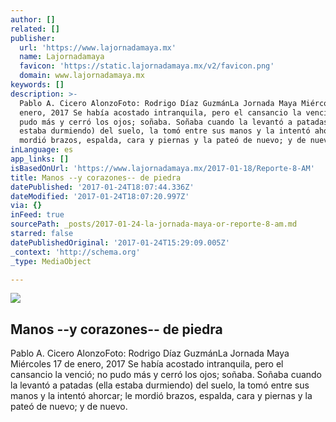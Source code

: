```yaml
---
author: []
related: []
publisher:
  url: 'https://www.lajornadamaya.mx'
  name: Lajornadamaya
  favicon: 'https://static.lajornadamaya.mx/v2/favicon.png'
  domain: www.lajornadamaya.mx
keywords: []
description: >-
  Pablo A. Cicero AlonzoFoto: Rodrigo Díaz GuzmánLa Jornada Maya Miércoles 17 de
  enero, 2017 Se había acostado intranquila, pero el cansancio la venció; no
  pudo más y cerró los ojos; soñaba. Soñaba cuando la levantó a patadas (ella
  estaba durmiendo) del suelo, la tomó entre sus manos y la intentó ahorcar; le
  mordió brazos, espalda, cara y piernas y la pateó de nuevo; y de nuevo.
inLanguage: es
app_links: []
isBasedOnUrl: 'https://www.lajornadamaya.mx/2017-01-18/Reporte-8-AM'
title: Manos --y corazones-- de piedra
datePublished: '2017-01-24T18:07:44.336Z'
dateModified: '2017-01-24T18:07:20.997Z'
via: {}
inFeed: true
sourcePath: _posts/2017-01-24-la-jornada-maya-or-reporte-8-am.md
starred: false
datePublishedOriginal: '2017-01-24T15:29:09.005Z'
_context: 'http://schema.org'
_type: MediaObject

---
```

<article style=""><img src="https://img.lajornadamaya.mx/32/ci484tit4isc_640-414-cover" /><h1>Manos --y corazones-- de piedra</h1><p>Pablo A. Cicero AlonzoFoto: Rodrigo Díaz GuzmánLa Jornada Maya Miércoles 17 de enero, 2017 Se había acostado intranquila, pero el cansancio la venció; no pudo más y cerró los ojos; soñaba. Soñaba cuando la levantó a patadas (ella estaba durmiendo) del suelo, la tomó entre sus manos y la intentó ahorcar; le mordió brazos, espalda, cara y piernas y la pateó de nuevo; y de nuevo.</p></article>